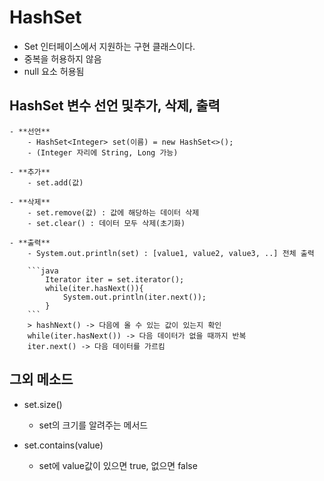 # HashSet
- Set 인터페이스에서 지원하는 구현 클래스이다.
- 중복을 허용하지 않음
- null 요소 허용됨

## HashSet 변수 선언 및추가, 삭제, 출력
	- **선언**
		- HashSet<Integer> set(이름) = new HashSet<>();
		- (Integer 자리에 String, Long 가능)
	
	- **추가**
		- set.add(값)
	
	- **삭제**
		- set.remove(값) : 값에 해당하는 데이터 삭제
		- set.clear() : 데이터 모두 삭제(초기화)
	
	- **출력**
		- System.out.println(set) : [value1, value2, value3, ..] 전체 출력
		 
		```java
			Iterator iter = set.iterator();
			while(iter.hasNext()){
				System.out.println(iter.next());
			}
		```
		> hashNext() -> 다음에 올 수 있는 값이 있는지 확인
		while(iter.hasNext()) -> 다음 데이터가 없을 때까지 반복
		iter.next() -> 다음 데이터를 가르킴
## 그외 메소드
- set.size()
	- set의 크기를 알려주는 메서드

- set.contains(value)
	- set에 value값이 있으면 true, 없으면 false


